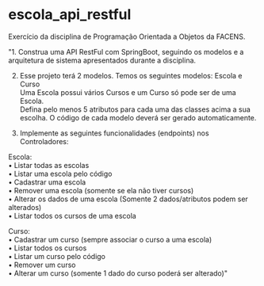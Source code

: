 # escola_api_restful

Exercício da disciplina de Programação Orientada a Objetos da FACENS.

"1. Construa uma API RestFul com SpringBoot, seguindo os modelos e a arquitetura de sistema apresentados durante a disciplina. 

2. Esse projeto terá 2 modelos. Temos os seguintes modelos: Escola e  Curso<br>
Uma Escola possui vários Cursos e um Curso só pode ser de uma Escola.<br>
Defina pelo menos 5 atributos para cada uma das classes acima a sua escolha. O código de cada modelo deverá ser gerado automaticamente. 

3. Implemente as seguintes funcionalidades (endpoints) nos Controladores:

Escola:<br>
• Listar todas as escolas<br>
• Listar uma escola pelo código<br>
• Cadastrar uma escola<br>
• Remover uma escola (somente se ela não tiver cursos)<br>
• Alterar os dados de uma escola (Somente 2 dados/atributos podem ser alterados)<br>
• Listar todos os cursos de uma escola<br>

Curso:<br>
• Cadastrar um curso (sempre associar o curso a uma escola)<br>
• Listar todos os cursos<br>
• Listar um curso pelo código<br>
• Remover um curso<br>
• Alterar um curso (somente 1 dado do curso poderá ser alterado)"<br>
